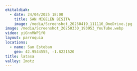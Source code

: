```yaml
---
ekitaldiak:
  - date: 24/04/2025 18:00
    title: SAN MIGELEN BISITA
    image: /media/Screenshot_20250419_111110_OneDrive.jpg
image: /media/Screenshot_20250330_193953_YouTube.webp
video: yiGnnMWP1f0
layout: parroquia
locations:
  - name: San Esteban
    geo: 42.9544555, -1.8221520
title: latasa
valley: Imotz
---
```

